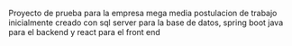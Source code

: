 Proyecto de prueba para la empresa mega media postulacion de trabajo 
inicialmente creado con sql server para la base de datos, spring boot java para el backend y react para el front end
